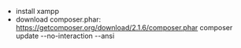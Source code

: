 - install xampp
- download composer.phar: https://getcomposer.org/download/2.1.6/composer.phar
  composer update --no-interaction --ansi
